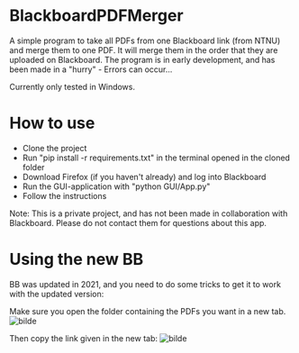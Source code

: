 # BlackboardPDFMerger
A simple program to take all PDFs from one Blackboard link (from NTNU) and merge them to one PDF. It will merge them in the order that they are uploaded on Blackboard. The program is in early development, and has been made in a "hurry" - Errors can occur...

Currently only tested in Windows.

# How to use
- Clone the project
- Run "pip install -r requirements.txt" in the terminal opened in the cloned folder
- Download Firefox (if you haven't already) and log into Blackboard
- Run the GUI-application with "python GUI/App.py"
- Follow the instructions

Note: This is a private project, and has not been made in collaboration with Blackboard. Please do not contact them for questions about this app.

# Using the new BB
BB was updated in 2021, and you need to do some tricks to get it to work with the updated version:

Make sure you open the folder containing the PDFs you want in a new tab.
![bilde](https://user-images.githubusercontent.com/37532926/116881134-2e90b380-ac23-11eb-8bd7-170953725963.png)

Then copy the link given in the new tab:
![bilde](https://user-images.githubusercontent.com/37532926/116881182-3b150c00-ac23-11eb-966e-8c60f7898bd2.png)



